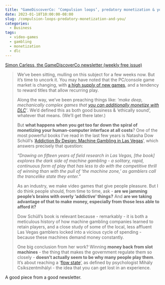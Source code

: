 ```yaml
---
title: "GameDiscoverCo: ‘Compulsion loops’, predatory monetization & you.."
date: 2023-01-18T10:00:00-08:00
slug: /compulsion-loops-predatory-monetization-and-you/
categories:
  - Business
tags:
  - video-games
  - gambling
  - monetization
  - dlc
---
```


[Simon Carless, the GameDiscoverCo newsletter (weekly free issue)](https://newsletter.gamediscover.co/p/where-does-the-drive-to-monetize)

> We’ve been sitting, mulling on this subject for a few weeks now. But it’s time to uncork it. You may have noted that the PC/console game market is changing, with [a high supply of new games](https://newsletter.gamediscover.co/p/the-hidden-levers-of-game-discovery), and a tendency to reward titles that allow recurring play.
>
> Along the way, we’ve been preaching things like: _‘make deep, mechanically complex games that [you can additionally monetize with DLC](https://newsletter.gamediscover.co/p/why-paid-dlc-might-be-the-right-choice)’_. We’d defined this as both good business & ‘ethically sound’, whatever that means. (We’ll get there later.)
>
> But **what happens when you get too far down the spiral of monetizing your human-computer interface at all costs**? One of the most powerful books I’ve read in the last few years is Natasha Dow Schüll’s ‘[Addiction By Design: Machine Gambling in Las Vegas](https://www.natashadowschull.org/addiction-by-design/)’, which answers precisely that question:
>
> _“Drawing on fifteen years of field research in Las Vegas, [the book] explores the dark side of machine gambling - a solitary, rapid, continuous form of play that has less to do with the competitive thrill of winning than with the pull of ‘the machine zone,’ as gamblers call the trancelike state they enter.”_
>
> As an industry, we make video games that give people pleasure. But I do think people should, from time to time, ask - **are we jamming people’s brains with overly ‘addictive’ things?** And **are we taking advantage of that to make money, especially from those less able to afford it?**
>
> Dow Schüll’s book is relevant because - remarkably - it is both a meticulous history of how machine gambling companies learned to retain players, and a close study of some of the local, less affluent Las Vegas gamblers locked into a vicious cycle of spending - because these machines demand money constantly.
>
> One big conclusion from her work? Winning **money back from slot machines** - the thing that makes the government regulate them so closely - **doesn’t actually seem to be why many people play them**. It’s about reaching a ‘[flow state](<https://en.wikipedia.org/wiki/Flow_(psychology)>)’, as defined by psychologist Mihály Csíkszentmihályi - the idea that you can get lost in an experience.

A good piece from a good newsletter.
